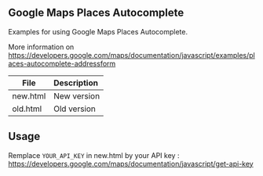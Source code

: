 ## Google Maps Places Autocomplete

Examples for using Google Maps Places Autocomplete.

More information on https://developers.google.com/maps/documentation/javascript/examples/places-autocomplete-addressform

File | Description
-----|:-------------
new.html | New version
old.html | Old version

## Usage

Remplace ``YOUR_API_KEY`` in new.html by your API key : https://developers.google.com/maps/documentation/javascript/get-api-key